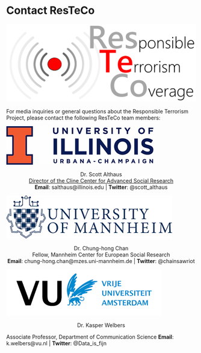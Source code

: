 # Contact ResTeCo

![ResTeCo project logo](assets/Logo-with-Words-3.png)

For media inquiries or general questions about the Responsible Terrorism Project, please contact the following ResTeCo team members:

![University of Illinois at Urbana-Champaign](assets/logo_ui.png)

<p align='center'>
Dr. Scott Althaus <br/>
<a href="https://clinecenter.illinois.edu/people/salthaus">Director of the Cline Center for Advanced Social Research</a><br/>
<b>Email</b>: salthaus@illinois.edu | <b>Twitter</b>: @scott_althaus
</p>

![University of Mannheim](assets/logo_mannheim.png)

<p align='center'>
Dr. Chung-hong Chan <br/>
Fellow, Mannheim Center for European Social Research<br/>
<b>Email</b>: chung-hong.chan@mzes.uni-mannheim.de | <b>Twitter</b>: @chainsawriot
</p>

![Vrije Universiteit Amsterdam](assets/logo_vu.png)

<p align='center'>Dr. Kasper Welbers</p>
Associate Professor, Department of Communication Science</b>
<b>Email</b>: k.welbers@vu.nl | <b>Twitter</b>: @Data_is_fijn
</p>
